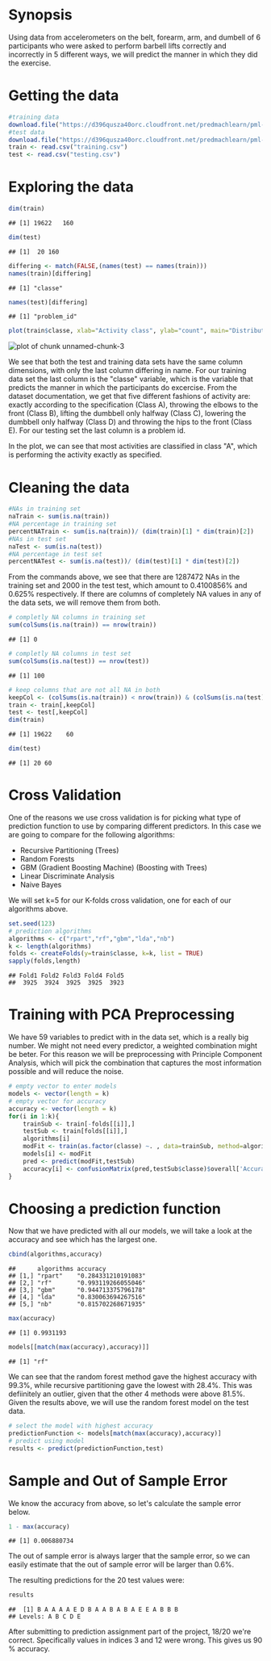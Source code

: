
# Synopsis
Using data from accelerometers on the belt, forearm, arm, and dumbell of 6 participants who were asked to perform barbell lifts correctly and incorrectly in 5 different ways, we will predict the manner in which they did the exercise.



# Getting the data

```r
#training data
download.file("https://d396qusza40orc.cloudfront.net/predmachlearn/pml-training.csv", "training.csv", method = "curl")
#test data
download.file("https://d396qusza40orc.cloudfront.net/predmachlearn/pml-testing.csv", "testing.csv", method = "curl")
train <- read.csv("training.csv")
test <- read.csv("testing.csv")
```

# Exploring the data

```r
dim(train)
```

```
## [1] 19622   160
```

```r
dim(test)
```

```
## [1]  20 160
```

```r
differing <- match(FALSE,(names(test) == names(train)))
names(train)[differing]
```

```
## [1] "classe"
```

```r
names(test)[differing]
```

```
## [1] "problem_id"
```

```r
plot(train$classe, xlab="Activity class", ylab="count", main="Distribution of Exercise Method", col=c("blue","red","yellow","green","pink"))
```

![plot of chunk unnamed-chunk-3](figure/unnamed-chunk-3-1.png) 

We see that both the test and training data sets have the same column dimensions, with only the last column differing in name. For our training data set the last column is the "classe" variable, which is the variable that predicts the manner in which the participants do excercise. From the dataset documentation, we get that five different fashions of activity are: exactly according to the specification (Class A), throwing the elbows to the front (Class B), lifting the dumbbell only halfway (Class C), lowering the dumbbell only halfway (Class D) and throwing the hips to the front (Class E). For our testing set the last column is a problem id.

In the plot, we can see that most activities are classified in class "A", which is performing the activity exactly as specified. 

# Cleaning the data

```r
#NAs in training set
naTrain <- sum(is.na(train))
#NA percentage in training set
percentNATrain <- sum(is.na(train))/ (dim(train)[1] * dim(train)[2])
#NAs in test set
naTest <- sum(is.na(test))
#NA percentage in test set
percentNATest <- sum(is.na(test))/ (dim(test)[1] * dim(test)[2])
```

From the commands above, we see that there are 1287472 NAs in the training set and 2000 in the test test, which amount to 0.4100856% and 0.625% respectively. If there are columns of completely NA values in any of the data sets, we will remove them from both.


```r
# completly NA columns in training set
sum(colSums(is.na(train)) == nrow(train))
```

```
## [1] 0
```

```r
# completly NA columns in test set
sum(colSums(is.na(test)) == nrow(test))
```

```
## [1] 100
```

```r
# keep columns that are not all NA in both
keepCol <- (colSums(is.na(train)) < nrow(train)) & (colSums(is.na(test)) < nrow(test))
train <- train[,keepCol]
test <- test[,keepCol]
dim(train)
```

```
## [1] 19622    60
```

```r
dim(test)
```

```
## [1] 20 60
```

# Cross Validation
One of the reasons we use cross validation is for picking what type of prediction function to use by comparing different predictors. In this case we are going to compare for the following algorithms:
* Recursive Partitioning (Trees)
* Random Forests
* GBM (Gradient Boosting Machine) (Boosting with Trees)
* Linear Discriminate Analysis
* Naive Bayes

We will set k=5 for our K-folds cross validation, one for each of our algorithms above.

```r
set.seed(123)
# prediction algorithms
algorithms <- c("rpart","rf","gbm","lda","nb")
k <- length(algorithms)
folds <- createFolds(y=train$classe, k=k, list = TRUE)
sapply(folds,length)
```

```
## Fold1 Fold2 Fold3 Fold4 Fold5 
##  3925  3924  3925  3925  3923
```

# Training with PCA Preprocessing
We have 59 variables to predict with in the data set, which is a really big number. We might not need every predictor, a weighted combination might be beter. For this reason we will be preprocessing with Principle Component Analysis, which will pick the combination that captures the most information possible and will reduce the noise.

```r
# empty vector to enter models
models <- vector(length = k)
# empty vector for accuracy
accuracy <- vector(length = k)
for(i in 1:k){
    trainSub <- train[-folds[[i]],]
    testSub <- train[folds[[i]],]
    algorithms[i]
    modFit <- train(as.factor(classe) ~. , data=trainSub, method=algorithms[i], preProcess = "pca", na.action = na.omit)
    models[i] <- modFit
    pred <- predict(modFit,testSub)
    accuracy[i] <- confusionMatrix(pred,testSub$classe)$overall['Accuracy']
}
```

# Choosing a prediction function
Now that we have predicted with all our models, we will take a look at the accuracy and see which has the largest one. 

```r
cbind(algorithms,accuracy)
```

```
##      algorithms accuracy           
## [1,] "rpart"    "0.284331210191083"
## [2,] "rf"       "0.993119266055046"
## [3,] "gbm"      "0.944713375796178"
## [4,] "lda"      "0.830063694267516"
## [5,] "nb"       "0.815702268671935"
```

```r
max(accuracy)
```

```
## [1] 0.9931193
```

```r
models[[match(max(accuracy),accuracy)]]
```

```
## [1] "rf"
```
We can see that the random forest method gave the highest accuracy with 99.3%, while recursive partitioning gave the lowest with 28.4%. This was defiinitely an outlier, given that the other 4 methods were above 81.5%. Given the results above, we will use the random forest model on the test data.




```r
# select the model with highest accuracy
predictionFunction <- models[match(max(accuracy),accuracy)]
# predict using model
results <- predict(predictionFunction,test)
```

# Sample and Out of Sample Error
We know the accuracy from above, so let's calculate the sample error below.

```r
1 - max(accuracy)
```

```
## [1] 0.006880734
```

The out of sample error is always larger that the sample error, so we can easily estimate that the out of sample error will be larger than 0.6%.

The resulting predictions for the 20 test values were:


```r
results
```

```
##  [1] B A A A A E D B A A B A B A E E A B B B
## Levels: A B C D E
```

After submitting to prediction assignment part of the project, 18/20 we're correct. Specifically values in indices 3 and 12 were wrong. This gives us 90 % accuracy.
